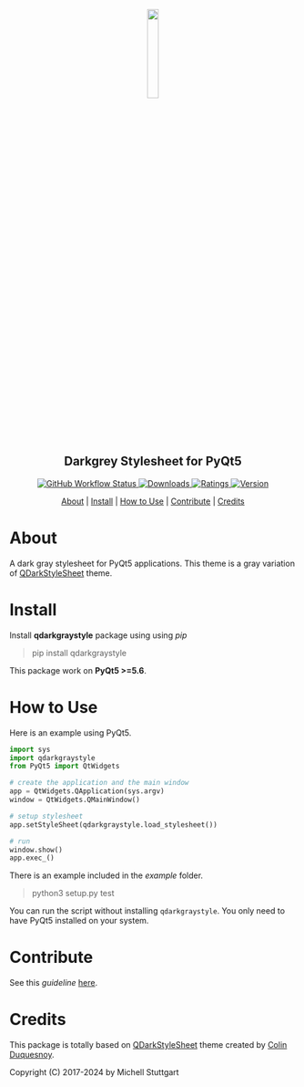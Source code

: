 <h2 align="center">
    <br>
  <a href="https://pypi.org/project/qdarkgraystyle/">
    <img src="https://github.com/mstuttgart/qdarkgraystyle/assets/8174740/100633c4-1c13-4cee-9fc2-5ae54a3dd647" width="20%">
  </a>
  <br>
    Darkgrey Stylesheet for PyQt5
</h2>

<p align="center">

  <a href="https://github.com/mstuttgart/qdarkgraystyle/actions?query=workflow%3A%22Github+CI%22">
    <img alt="GitHub Workflow Status" src="https://img.shields.io/github/actions/workflow/status/mstuttgart/qdarkgraystyle/test.yml?&color=d1dbcb&labelColor=323232&branch=main&style=for-the-badge">
  </a>

  <a href="https://pypi.org/project/qdarkgraystyle">
    <img src="https://img.shields.io/pypi/dm/qdarkgraystyle?&color=d1dbcb&labelColor=323232&style=for-the-badge" alt="Downloads">
  </a>

  <a href="https://pypi.org/project/qdarkgraystyle">
    <img src="https://img.shields.io/pypi/v/qdarkgraystyle?style=for-the-badge&color=d1dbcb&labelColor=323232" alt="Ratings">
  </a>

  <a href="https://pypi.org/project/qdarkgraystyle/">
    <img src="https://img.shields.io/pypi/pyversions/qdarkgraystyle?style=for-the-badge&color=d1dbcb&labelColor=323232" alt="Version">
  </a>

</p>

<p align="center">
  <a href="#about">About</a> |
  <a href="#install">Install</a> |
  <a href="#how-to-use">How to Use</a> |
  <a href="#contribute">Contribute</a> |
  <a href="#credits">Credits</a>
</p>

# About

A dark gray stylesheet for PyQt5 applications. This theme is a gray variation of [QDarkStyleSheet](https://github.com/ColinDuquesnoy/QDarkStyleSheet) theme.

# Install

Install **qdarkgraystyle** package using using *pip*

> pip install qdarkgraystyle

This package work on **PyQt5 >=5.6**.

# How to Use

Here is an example using PyQt5.

```python
import sys
import qdarkgraystyle
from PyQt5 import QtWidgets

# create the application and the main window
app = QtWidgets.QApplication(sys.argv)
window = QtWidgets.QMainWindow()

# setup stylesheet
app.setStyleSheet(qdarkgraystyle.load_stylesheet())

# run
window.show()
app.exec_()
```

There is an example included in the *example* folder.

> python3 setup.py test

You can run the script without installing `qdarkgraystyle`. You only need to have
PyQt5 installed on your system.

# Contribute

See this *guideline* [here](https://github.com/mstuttgart/qdarkgraystyle/blob/develop/CONTRIBUTING.md).

# Credits
This package is totally based on [QDarkStyleSheet](https://github.com/ColinDuquesnoy/QDarkStyleSheet)  theme created by [Colin Duquesnoy](https://github.com/ColinDuquesnoy).

Copyright (C) 2017-2024 by Michell Stuttgart
